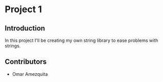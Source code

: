 # Project 1

## Introduction

In this project I'll be creating my own string library to ease problems with strings.

## Contributors

* Omar Amezquita